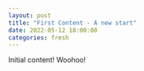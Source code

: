 ```yaml
---
layout: post
title: "First Content - A new start"
date: 2022-05-12 18:00:00
categories: fresh
---
```


Initial content! Woohoo!
